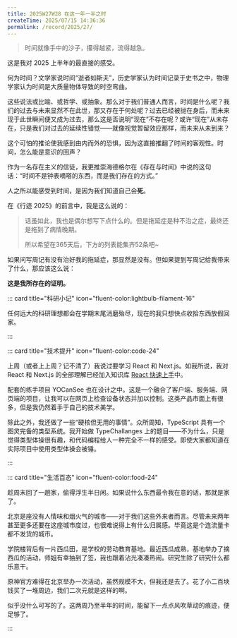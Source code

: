 ```yaml
---
title: 2025W27W28 在这一年一半之时
createTime: 2025/07/15 14:36:36
permalink: /record/2025/27/
---
```


> 时间就像手中的沙子，攥得越紧，流得越急。

这是我对 2025 上半年的最直接的感受。

何为时间？文学家说时间“逝者如斯夫”，历史学家认为时间记录于史书之中，物理学家认为时间是大质量物体导致的时空弯曲。

这些说法或比喻、或哲学、或抽象。那么对于我们普通人而言，时间是什么呢？我们的过去与未来显然不在此世，那又存在于何处呢？过去已经被抛在身后，而未来现于此世瞬间便又成为过去，那么这是否说明“现在”不存在呢？或许“现在”从未存在，只是我们对过去的延续性错觉——就像视觉暂留效应那样，而未来从未到来？

这个可怕的推论使我感到由内而外的恐惧，因为这直接推翻了时间的客观性。时间，怎么能是意识的回声？

作为一名存在主义的信徒，我更推崇海德格尔在《存在与时间》中说的这句话：“时间不是钟表嘀嗒的东西，而是我们存在的方式。”

人之所以能感受到时间，是因为我们知道自己会**死**。

在《行迹 2025》的前言中，我是这么说的：

> 话虽如此，我也是偶尔想写下点什么的。但是拖延症是种不治之症，最终还是拖到了病情晚期。
>
> 所以希望在365天后，下方的列表能集齐52条吧~

如果问写周记有没有治好我的拖延症，那显然是没有。但如果提到写周记给我带来了什么，那应该这么说：

**这是我所存在的证明。**

::: card title="科研小记" icon="fluent-color:lightbulb-filament-16"

任何远大的科研理想都会在学期末尾消磨殆尽，现在的我只想快点收拾东西放假回家。

:::

::: card title="技术提升" icon="fluent-color:code-24"

上周（或者上上周？记不清了）我说过要学习 React 和 Next.js。如我所说，我对 React 和 Next.js 的全部理解已经加入知识库 [React 快速上手](/react/)中。

配套的练手项目 YOCanSee 也在设计之中。这是一个融合了客户端、服务端、网页端的项目，让我可以在网页上检查设备状态并加以控制。这类产品市面上有很多，但是我仍然着手于自己的技术美学。

除此之外，我还做了一些“硬核但无用的事情”。众所周知，TypeScript 具有一个图灵完备的类型系统。我开始做 TypeChallanges 上的题目——不为什么，只是觉得类型体操很有趣，和代码编程给人一种完全不一样的感受。即使大家都知道在实际项目中使用类型体操会被锤。

:::

::: card title="生活百态" icon="fluent-color:food-24"

趁周末回了一趟家，偷得浮生半日闲。如果说什么东西最令我在意的话，那就是家了。

北京是座没有人情味和烟火气的城市——对于我们这些外来者而言。尽管未来两年甚至更多还要在这座城市度过，也很难说得上有什么归属感。毕竟这是个连流量卡都不发货的城市。

学院楼背后有一片西瓜田，是学校的劳动教育基地。最近西瓜成熟，基地举办了摘西瓜的活动，师姐有幸抽到了签，我也跟着沾光凑凑热闹。研究生除了研究什么都乐意干。

原神官方难得在北京举办一次活动，虽然规模不大，但我还是去了。花了小二百块钱买了一堆周边，我们二次元就是这样的啊。

似乎没什么可写的了。这两周乃至半年的时间，能留下一点点风吹草动的痕迹，便足够了。

:::